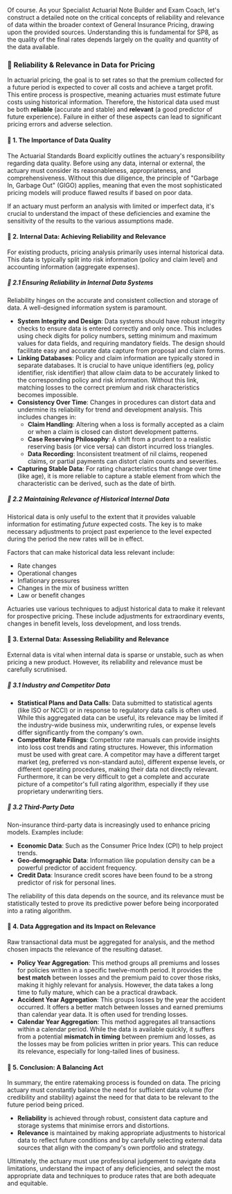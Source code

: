 Of course. As your Specialist Actuarial Note Builder and Exam Coach, let's construct a detailed note on the critical concepts of reliability and relevance of data within the broader context of General Insurance Pricing, drawing upon the provided sources. Understanding this is fundamental for SP8, as the quality of the final rates depends largely on the quality and quantity of the data available.

### **📗 Reliability & Relevance in Data for Pricing**

In actuarial pricing, the goal is to set rates so that the premium collected for a future period is expected to cover all costs and achieve a target profit. This entire process is prospective, meaning actuaries must estimate future costs using historical information. Therefore, the historical data used must be both **reliable** (accurate and stable) and **relevant** (a good predictor of future experience). Failure in either of these aspects can lead to significant pricing errors and adverse selection.

#### **🔹 1\. The Importance of Data Quality**

The Actuarial Standards Board explicitly outlines the actuary's responsibility regarding data quality. Before using any data, internal or external, the actuary must consider its reasonableness, appropriateness, and comprehensiveness. Without this due diligence, the principle of "Garbage In, Garbage Out" (GIGO) applies, meaning that even the most sophisticated pricing models will produce flawed results if based on poor data.

If an actuary must perform an analysis with limited or imperfect data, it's crucial to understand the impact of these deficiencies and examine the sensitivity of the results to the various assumptions made.

#### **🔹 2\. Internal Data: Achieving Reliability and Relevance**

For existing products, pricing analysis primarily uses internal historical data. This data is typically split into risk information (policy and claim level) and accounting information (aggregate expenses).

##### **🔸 2.1 Ensuring Reliability in Internal Data Systems**

Reliability hinges on the accurate and consistent collection and storage of data. A well-designed information system is paramount.

* **System Integrity and Design**: Data systems should have robust integrity checks to ensure data is entered correctly and only once. This includes using check digits for policy numbers, setting minimum and maximum values for data fields, and requiring mandatory fields. The design should facilitate easy and accurate data capture from proposal and claim forms.  
* **Linking Databases**: Policy and claim information are typically stored in separate databases. It is crucial to have unique identifiers (eg, policy identifier, risk identifier) that allow claim data to be accurately linked to the corresponding policy and risk information. Without this link, matching losses to the correct premium and risk characteristics becomes impossible.  
* **Consistency Over Time**: Changes in procedures can distort data and undermine its reliability for trend and development analysis. This includes changes in:  
  * **Claim Handling**: Altering when a loss is formally accepted as a claim or when a claim is closed can distort development patterns.  
  * **Case Reserving Philosophy**: A shift from a prudent to a realistic reserving basis (or vice versa) can distort incurred loss triangles.  
  * **Data Recording**: Inconsistent treatment of nil claims, reopened claims, or partial payments can distort claim counts and severities.  
* **Capturing Stable Data**: For rating characteristics that change over time (like age), it is more reliable to capture a stable element from which the characteristic can be derived, such as the date of birth.

##### **🔸 2.2 Maintaining Relevance of Historical Internal Data**

Historical data is only useful to the extent that it provides valuable information for estimating *future* expected costs. The key is to make necessary adjustments to project past experience to the level expected during the period the new rates will be in effect.

Factors that can make historical data less relevant include:

* Rate changes  
* Operational changes  
* Inflationary pressures  
* Changes in the mix of business written  
* Law or benefit changes

Actuaries use various techniques to adjust historical data to make it relevant for prospective pricing. These include adjustments for extraordinary events, changes in benefit levels, loss development, and loss trends.

#### **🔹 3\. External Data: Assessing Reliability and Relevance**

External data is vital when internal data is sparse or unstable, such as when pricing a new product. However, its reliability and relevance must be carefully scrutinised.

##### **🔸 3.1 Industry and Competitor Data**

* **Statistical Plans and Data Calls**: Data submitted to statistical agents (like ISO or NCCI) or in response to regulatory data calls is often used. While this aggregated data can be useful, its relevance may be limited if the industry-wide business mix, underwriting rules, or expense levels differ significantly from the company's own.  
* **Competitor Rate Filings**: Competitor rate manuals can provide insights into loss cost trends and rating structures. However, this information must be used with great care. A competitor may have a different target market (eg, preferred vs non-standard auto), different expense levels, or different operating procedures, making their data not directly relevant. Furthermore, it can be very difficult to get a complete and accurate picture of a competitor's full rating algorithm, especially if they use proprietary underwriting tiers.

##### **🔸 3.2 Third-Party Data**

Non-insurance third-party data is increasingly used to enhance pricing models. Examples include:

* **Economic Data**: Such as the Consumer Price Index (CPI) to help project trends.  
* **Geo-demographic Data**: Information like population density can be a powerful predictor of accident frequency.  
* **Credit Data**: Insurance credit scores have been found to be a strong predictor of risk for personal lines.

The reliability of this data depends on the source, and its relevance must be statistically tested to prove its predictive power before being incorporated into a rating algorithm.

#### **🔹 4\. Data Aggregation and its Impact on Relevance**

Raw transactional data must be aggregated for analysis, and the method chosen impacts the relevance of the resulting dataset.

* **Policy Year Aggregation**: This method groups all premiums and losses for policies written in a specific twelve-month period. It provides the **best match** between losses and the premium paid to cover those risks, making it highly relevant for analysis. However, the data takes a long time to fully mature, which can be a practical drawback.  
* **Accident Year Aggregation**: This groups losses by the year the accident occurred. It offers a better match between losses and earned premiums than calendar year data. It is often used for trending losses.  
* **Calendar Year Aggregation**: This method aggregates all transactions within a calendar period. While the data is available quickly, it suffers from a potential **mismatch in timing** between premium and losses, as the losses may be from policies written in prior years. This can reduce its relevance, especially for long-tailed lines of business.

#### **🔹 5\. Conclusion: A Balancing Act**

In summary, the entire ratemaking process is founded on data. The pricing actuary must constantly balance the need for sufficient data volume (for credibility and stability) against the need for that data to be relevant to the future period being priced.

* **Reliability** is achieved through robust, consistent data capture and storage systems that minimise errors and distortions.  
* **Relevance** is maintained by making appropriate adjustments to historical data to reflect future conditions and by carefully selecting external data sources that align with the company's own portfolio and strategy.

Ultimately, the actuary must use professional judgement to navigate data limitations, understand the impact of any deficiencies, and select the most appropriate data and techniques to produce rates that are both adequate and equitable.


